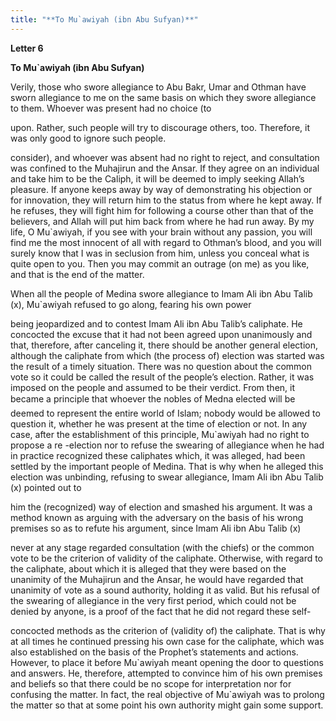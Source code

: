 ```yaml
---
title: "**To Mu`awiyah (ibn Abu Sufyan)**" 
---
```

**Letter 6**

**To Mu\`awiyah \(ibn Abu Sufyan\)**

Verily, those who swore allegiance to Abu Bakr, Umar and Othman have sworn allegiance to me on the same basis on which they swore allegiance to them\. Whoever was present had no choice \(to

upon\. Rather, such people will try to discourage others, too\. Therefore, it was only good to ignore such people\.

<a id="page739"></a>consider\), and whoever was absent had no right to reject, and consultation was confined to the Muhajirun and the Ansar\. If they agree on an individual and take him to be the Caliph, it will be deemed to imply seeking Allah’s pleasure\. If anyone keeps away by way of demonstrating his objection or for innovation, they will return him to the status from where he kept away\. If he refuses, they will fight him for following a course other than that of the believers, and Allah will put him back from where he had run away\. By my life, O Mu\`awiyah, if you see with your brain without any passion, you will find me the most innocent of all with regard to Othman’s blood, and you will surely know that I was in seclusion from him, unless you conceal what is quite open to you\. Then you may commit an outrage \(on me\) as you like, and that is the end of the matter\.

When all the people of Medina swore allegiance to Imam Ali ibn Abu Talib \(x\), Mu\`awiyah refused to go along, fearing his own power

being jeopardized and to contest Imam Ali ibn Abu Talib’s caliphate\. He concocted the excuse that it had not been agreed upon unanimously and that, therefore, after canceling it, there should be another general election, although the caliphate from which \(the process of\) election was started was the result of a timely situation\. There was no question about the common vote so it could be called the result of the people’s election\. Rather, it was imposed on the people and assumed to be their verdict\. From then, it became a principle that whoever the nobles of Medna elected will be deemed to represent the entire world of Islam; nobody would be allowed to question it, whether he was present at the time of election or not\. In any case, after the establishment of this principle, Mu\`awiyah had no right to propose a re \-election nor to refuse the swearing of allegiance when he had in practice recognized these caliphates which, it was alleged, had been settled by the important people of Medina\. That is why when he alleged this election was unbinding, refusing to swear allegiance, Imam Ali ibn Abu Talib \(x\) pointed out to

him the \(recognized\) way of election and smashed his argument\. It was a method known as arguing with the adversary on the basis of his wrong premises so as to refute his argument, since Imam Ali ibn Abu Talib \(x\)

never at any stage regarded consultation \(with the chiefs\) or the common vote to be the criterion of validity of the caliphate\. Otherwise, with regard to the caliphate, about which it is alleged that they were based on the unanimity of the Muhajirun and the Ansar, he would have regarded that unanimity of vote as a sound authority, holding it as valid\. But his refusal of the swearing of allegiance in the very first period, which could not be denied by anyone, is a proof of the fact that he did not regard these self\-

<a id="page740"></a>concocted methods as the criterion of \(validity of\) the caliphate\. That is why at all times he continued pressing his own case for the caliphate, which was also established on the basis of the Prophet’s statements and actions\. However, to place it before Mu\`awiyah meant opening the door to questions and answers\. He, therefore, attempted to convince him of his own premises and beliefs so that there could be no scope for interpretation nor for confusing the matter\. In fact, the real objective of Mu\`awiyah was to prolong the matter so that at some point his own authority might gain some support\.


